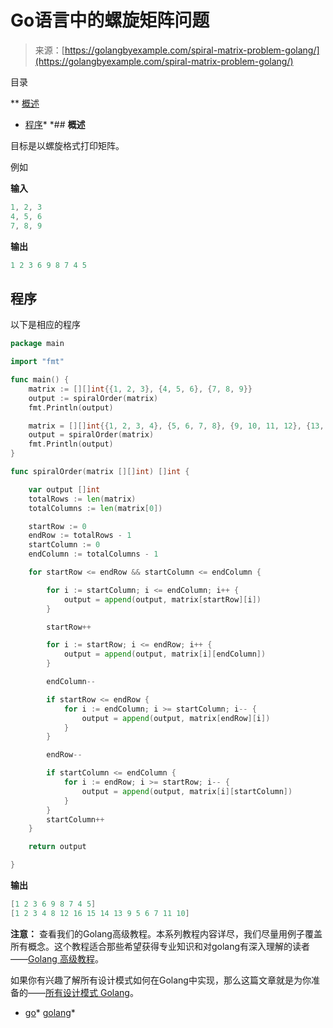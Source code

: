 <!--yml

分类：未分类

日期：2024-10-13 06:44:15

-->

# Go语言中的螺旋矩阵问题

> 来源：[https://golangbyexample.com/spiral-matrix-problem-golang/](https://golangbyexample.com/spiral-matrix-problem-golang/)

目录

**   [概述](#Overview "Overview")

+   [程序](#Program "Program")*  *## **概述**

目标是以螺旋格式打印矩阵。

例如

**输入**

```go
1, 2, 3 
4, 5, 6 
7, 8, 9
```

**输出**

```go
1 2 3 6 9 8 7 4 5
```

## **程序**

以下是相应的程序

```go
package main

import "fmt"

func main() {
	matrix := [][]int{{1, 2, 3}, {4, 5, 6}, {7, 8, 9}}
	output := spiralOrder(matrix)
	fmt.Println(output)

	matrix = [][]int{{1, 2, 3, 4}, {5, 6, 7, 8}, {9, 10, 11, 12}, {13, 14, 15, 16}}
	output = spiralOrder(matrix)
	fmt.Println(output)
}

func spiralOrder(matrix [][]int) []int {

	var output []int
	totalRows := len(matrix)
	totalColumns := len(matrix[0])

	startRow := 0
	endRow := totalRows - 1
	startColumn := 0
	endColumn := totalColumns - 1

	for startRow <= endRow && startColumn <= endColumn {

		for i := startColumn; i <= endColumn; i++ {
			output = append(output, matrix[startRow][i])
		}

		startRow++

		for i := startRow; i <= endRow; i++ {
			output = append(output, matrix[i][endColumn])
		}

		endColumn--

		if startRow <= endRow {
			for i := endColumn; i >= startColumn; i-- {
				output = append(output, matrix[endRow][i])
			}
		}

		endRow--

		if startColumn <= endColumn {
			for i := endRow; i >= startRow; i-- {
				output = append(output, matrix[i][startColumn])
			}
		}
		startColumn++
	}

	return output

}
```

**输出**

```go
[1 2 3 6 9 8 7 4 5]
[1 2 3 4 8 12 16 15 14 13 9 5 6 7 11 10]
```

**注意：** 查看我们的Golang高级教程。本系列教程内容详尽，我们尽量用例子覆盖所有概念。这个教程适合那些希望获得专业知识和对golang有深入理解的读者——[Golang 高级教程](https://golangbyexample.com/golang-comprehensive-tutorial/)。

如果你有兴趣了解所有设计模式如何在Golang中实现，那么这篇文章就是为你准备的——[所有设计模式 Golang](https://golangbyexample.com/all-design-patterns-golang/)。

+   [go](https://golangbyexample.com/tag/go/)*   [golang](https://golangbyexample.com/tag/golang/)*
